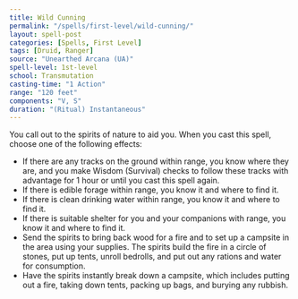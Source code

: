 ```yaml
---
title: Wild Cunning
permalink: "/spells/first-level/wild-cunning/"
layout: spell-post
categories: [Spells, First Level]
tags: [Druid, Ranger]
source: "Unearthed Arcana (UA)"
spell-level: 1st-level
school: Transmutation
casting-time: "1 Action"
range: "120 feet"
components: "V, S"
duration: "(Ritual) Instantaneous"
---
```


You call out to the spirits of nature to aid you. When you cast this spell, choose one of the following effects:

- If there are any tracks on the ground within range, you know where they are, and you make Wisdom (Survival) checks to follow these tracks with advantage for 1 hour or until you cast this spell again.
- If there is edible forage within range, you know it and where to find it.
- If there is clean drinking water within range, you know it and where to find it.
- If there is suitable shelter for you and your companions with range, you know it and where to find it.
- Send the spirits to bring back wood for a fire and to set up a campsite in the area using your supplies. The spirits build the fire in a circle of stones, put up tents, unroll bedrolls, and put out any rations and water for consumption.
- Have the spirits instantly break down a campsite, which includes putting out a fire, taking down tents, packing up bags, and burying any rubbish.
